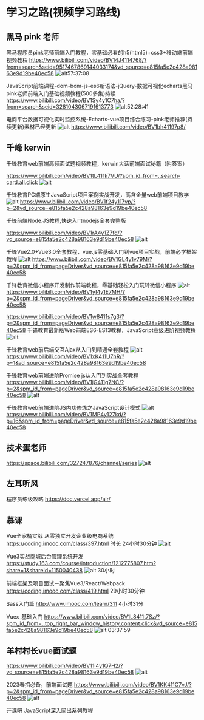 # 学习之路(视频学习路线)

## 黑马 pink 老师

黑马程序员pink老师前端入门教程，零基础必看的h5(html5)+css3+移动端前端视频教程
<https://www.bilibili.com/video/BV14J4114768/?from=search&seid=9517467869144033174&vd_source=e815fa5e2c428a98163e9d19be40ec58>
![alt](https://cdn.staticaly.com/gh/845415120/picx-images-hosting@master/20230717/image.13r3bufmv5vg.png)57:37:08

JavaScript前端课程-dom-bom-js-es6新语法-jQuery-数据可视化echarts黑马pink老师前端入门基础视频教程(500多集)持续
<https://www.bilibili.com/video/BV1Sy4y1C7ha/?from=search&seid=3281043067191613773>
![alt](https://cdn.staticaly.com/gh/845415120/picx-images-hosting@master/20230717/image.6if63oksoh40.webp)52:28:41

电商平台数据可视化实时监控系统-Echarts-vue项目综合练习-pink老师推荐(持续更新)素材已经更新
![alt](https://cdn.staticaly.com/gh/845415120/picx-images-hosting@master/20230717/image.5e3t5ve01kg0.webp)
<https://www.bilibili.com/video/BV1bh41197p8/>

## 千峰 kerwin

千锋教育web前端高频面试题视频教程，kerwin大话前端面试秘籍（附答案）

<https://www.bilibili.com/video/BV1tL411k7VU/?spm_id_from=..search-card.all.click>
![alt](https://cdn.staticaly.com/gh/845415120/picx-images-hosting@master/20230717/image.3ixq0fkw5ao.webp)

千锋教育PC端原生JavaScript项目案例实战开发，高含金量web前端项目教学
![alt](https://cdn.staticaly.com/gh/845415120/picx-images-hosting@master/20230717/image.6zuoi2eh7y40.webp)
<https://www.bilibili.com/video/BV1f24y117vp/?p=2&vd_source=e815fa5e2c428a98163e9d19be40ec58>

千锋前端Node.JS教程,快速入门nodejs全套完整版

<https://www.bilibili.com/video/BV1rA4y1Z7fd/?vd_source=e815fa5e2c428a98163e9d19be40ec58>
![alt](https://cdn.staticaly.com/gh/845415120/picx-images-hosting@master/20230717/image.1d03iny4txc0.webp)

千锋Vue2.0+Vue3.0全套教程，vue.js零基础入门到vue项目实战，前端必学框架教程
![alt](https://cdn.staticaly.com/gh/845415120/picx-images-hosting@master/20230717/image.6e4vjtygk0c0.webp)
<https://www.bilibili.com/video/BV1GL4y1v79M/?p=2&spm_id_from=pageDriver&vd_source=e815fa5e2c428a98163e9d19be40ec58>

千锋教育微信小程序开发制作前端教程，零基础轻松入门玩转微信小程序
![alt](https://cdn.staticaly.com/gh/845415120/picx-images-hosting@master/20230717/image.2vy1j9ysywu0.webp)
<https://www.bilibili.com/video/BV1yf4y1E7MH/?p=2&spm_id_from=pageDriver&vd_source=e815fa5e2c428a98163e9d19be40ec58>

<https://www.bilibili.com/video/BV1w8411s7g3/?p=2&spm_id_from=pageDriver&vd_source=e815fa5e2c428a98163e9d19be40ec58>
千锋教育最新版Web前端ES6-ES13教程，JavaScript高级进阶视频教程
![alt](https://cdn.staticaly.com/gh/845415120/picx-images-hosting@master/20230717/image.1tksfbmf97mo.webp)

千锋教育web前后端交互Ajax从入门到精通全套教程
![alt](https://cdn.staticaly.com/gh/845415120/picx-images-hosting@master/20230717/image.48rx4zq90mi0.webp)
<https://www.bilibili.com/video/BV1xK411U7hR/?p=1&vd_source=e815fa5e2c428a98163e9d19be40ec58>

千锋教育web前端进阶Promise js从入门到实战全套教程
<https://www.bilibili.com/video/BV1jG411g7NC/?p=2&spm_id_from=pageDriver&vd_source=e815fa5e2c428a98163e9d19be40ec58>
![alt](https://cdn.staticaly.com/gh/845415120/picx-images-hosting@master/20230717/image.2u2057sfyds0.webp)

千锋教育web前端进阶JS内功修炼之JavaScript设计模式
![alt](https://cdn.staticaly.com/gh/845415120/picx-images-hosting@master/20230717/image.2g5t1pyp45wk.webp)
<https://www.bilibili.com/video/BV1MP4y127kd/?p=16&spm_id_from=pageDriver&vd_source=e815fa5e2c428a98163e9d19be40ec58>

## 技术蛋老师

<https://space.bilibili.com/327247876/channel/series>
![alt](https://cdn.staticaly.com/gh/845415120/picx-images-hosting@master/20230717/image.73evpftuma80.webp)

## 左耳听风

程序员练级攻略
<https://doc.vercel.app/air/>

## 慕课

Vue全家桶实战 从零独立开发企业级电商系统
<https://coding.imooc.com/class/397.html>
 时长 24小时30分钟
![alt](https://cdn.staticaly.com/gh/845415120/picx-images-hosting@master/20230717/image.4jejuxa1oz60.webp)

Vue3实战商城后台管理系统开发
<https://study.163.com/course/introduction/1212775807.htm?share=1&shareId=1150040438>
![alt](https://cdn.staticaly.com/gh/845415120/picx-images-hosting@master/20230717/image.7iqkomhjeec0.webp)
30小时

前端框架及项目面试－聚焦Vue3/React/Webpack
<https://coding.imooc.com/class/419.html>
 29小时30分钟

Sass入门篇
<http://www.imooc.com/learn/311>
 4小时31分

Vuex_基础入门
<https://www.bilibili.com/video/BV1L8411t7Sz/?spm_id_from=..top_right_bar_window_history.content.click&vd_source=e815fa5e2c428a98163e9d19be40ec58>
![alt](https://cdn.staticaly.com/gh/845415120/picx-images-hosting@master/20230717/image.5d7besbg9tk0.webp)
03:37:59

## 羊村村长vue面试题

<https://www.bilibili.com/video/BV11i4y1Q7H2/?vd_source=e815fa5e2c428a98163e9d19be40ec58>
![alt](https://cdn.staticaly.com/gh/845415120/picx-images-hosting@master/20230717/image.5b4vb3045io.webp)

2023春招必备，前端面试题
<https://www.bilibili.com/video/BV1KK411C7vJ/?p=2&spm_id_from=pageDriver&vd_source=e815fa5e2c428a98163e9d19be40ec58>
![alt](https://cdn.staticaly.com/gh/845415120/picx-images-hosting@master/20230717/image.4rk6605se700.webp)

开课吧
JavaScript深入简出系列教程
